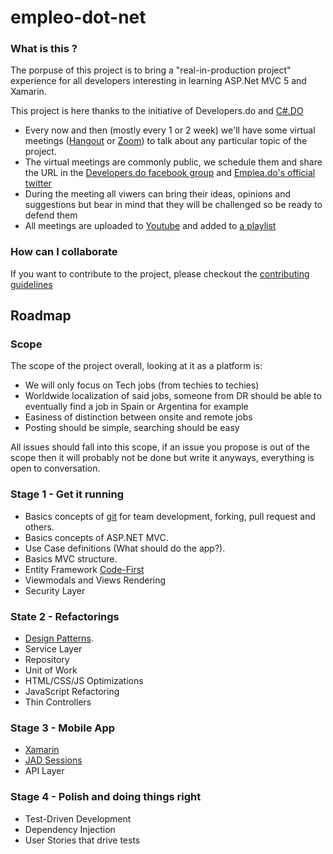empleo-dot-net
==============

### What is this ?

The porpuse of this project is to bring a "real-in-production project" experience for all developers interesting in learning ASP.Net MVC 5 and Xamarin.

This project is here thanks to the initiative of Developers.do and [C#.DO](https://www.facebook.com/groups/csharp.do/)

* Every now and then (mostly every 1 or 2 week) we'll have some virtual meetings ([Hangout](https://hangouts.google.com) or [Zoom](https://zoom.us)) to talk about any particular topic of
the project.
* The virtual meetings are commonly public, we schedule them and share the URL in the [Developers.do facebook group](https://www.facebook.com/groups/devdominicanos) and [Emplea.do's official twitter](https://twitter.com/emplea_do)
* During the meeting all viwers can bring their ideas, opinions and suggestions but bear in mind that they will be challenged so be ready to defend them
* All meetings are uploaded to [Youtube](http://youtube.com/c/Streamelopers) and added to [a playlist](https://www.youtube.com/playlist?list=PLW-4dWdTuQryzhz1YWfb-JLKmah1f5l1k)


### How can I collaborate

If you want to contribute to the project, please checkout the [contributing guidelines](https://github.com/developersdo/empleo-dot-net/blob/develop/CONTRIBUTING.md)

## Roadmap

### Scope
The scope of the project overall, looking at it as a platform is:
- We will only focus on Tech jobs (from techies to techies)
- Worldwide localization of said jobs, someone from DR should be able to eventually find a job in Spain or Argentina for example
- Easiness of distinction between onsite and remote jobs
- Posting should be simple, searching should be easy

All issues should fall into this scope, if an issue you propose is out of the scope then it will probably not be done but write it anyways, everything is open to conversation.

### Stage 1 - Get it running

* Basics concepts of [git](https://try.github.io/levels/1/challenges/1) for team development, forking, pull request and others.
* Basics concepts of ASP.NET MVC.
* Use Case definitions (What should do the app?).
* Basics MVC structure.
* Entity Framework [Code-First](http://www.entityframeworktutorial.net/code-first/what-is-code-first.aspx)
* Viewmodals and Views Rendering
* Security Layer

### State 2 - Refactorings

* [Design Patterns](https://sourcemaking.com/design_patterns).
* Service Layer
* Repository
* Unit of Work
* HTML/CSS/JS Optimizations
* JavaScript Refactoring
* Thin Controllers

### Stage 3 - Mobile App
* [Xamarin](https://www.xamarin.com)
* [JAD Sessions](https://www.youtube.com/watch?v=TK4NuTZWF1c)
* API Layer

### Stage 4 - Polish and doing things right

* Test-Driven Development
* Dependency Injection
* User Stories that drive tests
